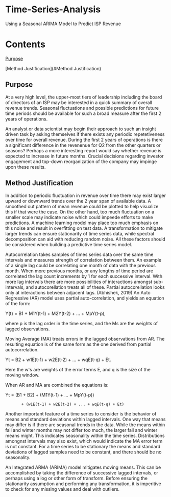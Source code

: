 # Time-Series-Analysis
Using a Seasonal ARIMA Model to Predict ISP Revenue

# Contents  
[Purpose](#Purpose)

[Method Justification](#Method Justification)

## Purpose

At a very high level, the upper-most tiers of leadership including the board of directors of an ISP may be interested in a quick summary of overall revenue trends. Seasonal fluctuations and possible predictions for future time periods should be available for such a broad measure after the first 2 years of operations.

An analyst or data scientist may begin their approach to such an insight driven task by asking themselves if there exists any periodic repetetiveness over time for overall revenue. During the first 2 years of operations is there a significant difference in the revenenue for Q2 from the other quarters or seasons? Perhaps a more interesting report would say whether revenue is expected to increase in future months. Crucial decisions regarding investor engagement and top-down reorganization of the company may impinge upon these results.

## Method Justification

In addition to periodic fluctuation in revenue over time there may exist larger upward or downward trends over the 2 year span of available data. A smoothed out pattern of mean revenue could be plotted to help visualize this if that were the case. On the other hand, too much fluctuation on a smaller scale may indicate noise which could impeede efforts to make predictions. A machine learning model may place too much emphasis on this noise and result in overfitting on test data. A transformation to mitigate larger trends can ensure stationarity of time series data, while spectral decomposition can aid with reducing random noise. All these factors should be considered when building a predictive time series model.

Autocorrelation takes samples of times series data over the same time intervals and measures strength of correlation between them. An example of a single lag could be correlating one month of data with the previous month. When more previous months, or any lengths of time period are correlated the lag count increments by 1 for each successive interval. With more lag intervals there are more possibilities of interactions amongst sub-intervals, and autocorellation treats all of these. Partial autocorellation looks only at interactions between adjacent lags. (Abhishek, 2019) An Auto Regressive (AR) model uses partial auto-correlation, and yields an equation of the form:

Y(t) = B1 + M1Y(t-1) + M2Y(t-2) + ... + MpY(t-p),

where p is the lag order in the time series, and the Ms are the weights of lagged observations.

Moving Average (MA) treats errors in the lagged observations from AR. The resulting equation is of the same form as the one derived from partial autocorrelation.

Yt = B2 + w1E(t-1) + w2E(t-2) + ... + wqE(t-q) + Et.

Here the w's are weights of the error terms E, and q is the size of the moving window.

When AR and MA are combined the equations is:

Yt = (B1 + B2) + (M1Y(t-1) + ... + MpY(t-p))

           + (w1E(t-1) + w2E(t-2) + ... + wqE(t-q) + Et)
Another important feature of a time series to consider is the behavior of means and standard deviations within lagged intervals. One way that means may differ is if there are seasonal trends in the data. While the means within fall and winter months may not differ too much, the larger fall and winter means might. This indicates seasonality within the time series. Distributions amongnst intervals may also exist, which would indicate the MA error term is not constant. For a time series to be stationary the means and standard deviations of lagged samples need to be constant, and there should be no seasonality.

An Integrated ARMA (ARIMA) model mitigates moving means. This can be accomplished by taking the difference of successive lagged intervals, or perhaps using a log or other form of transform. Before ensuring the stationarity assumption and performing any transformation, it is imperitive to check for any missing values and deal with outliers.

